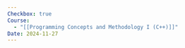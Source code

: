 ```yaml
---
Checkbox: true
Course:
  - "[[Programming Concepts and Methodology I (C++)]]"
Date: 2024-11-27
---
```

